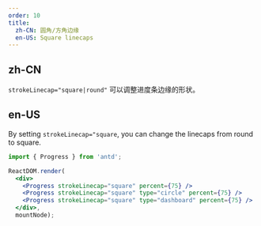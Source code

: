 ```yaml
---
order: 10
title:
  zh-CN: 圆角/方角边缘
  en-US: Square linecaps
---
```


## zh-CN

`strokeLinecap="square|round"` 可以调整进度条边缘的形状。

## en-US

By setting `strokeLinecap="square`, you can change the linecaps from round to square.

````jsx
import { Progress } from 'antd';

ReactDOM.render(
  <div>
    <Progress strokeLinecap="square" percent={75} />
    <Progress strokeLinecap="square" type="circle" percent={75} />
    <Progress strokeLinecap="square" type="dashboard" percent={75} />
  </div>,
  mountNode);
````
